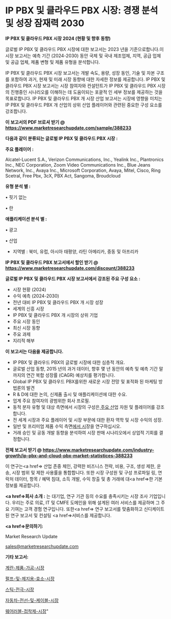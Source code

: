 # IP PBX 및 클라우드 PBX 시장: 경쟁 분석 및 성장 잠재력 2030

<strong>IP PBX 및 클라우드 PBX 시장 2024 (현황 및 향후 동향)</strong>

글로벌 IP PBX 및 클라우드 PBX 시장에 대한 보고서는 2023 년을 기준으로합니다.이 시장 보고서는 예측 기간 (2024-2030) 동안 국제 및 국내 제조업체, 지역, 공급 업체 및 공급 업체, 제품 변형 및 제품 유형을 분석합니다.

IP PBX 및 클라우드 PBX 시장 보고서는 개발 속도, 용량, 성장 동인, 기술 및 자본 구조를 포함하여 과거, 현재 및 미래 시장 동향에 대한 자세한 정보를 제공합니다. IP PBX 및 클라우드 PBX 시장 보고서는 시장 참여자와 컨설턴트가 IP PBX 및 클라우드 PBX 시장의 진행중인 시나리오를 이해하는 데 도움이되는 포괄적 인 세부 정보를 제공하는 것을 목표로합니다. IP PBX 및 클라우드 PBX 개 시장 산업 보고서는 시장에 영향을 미치는 IP PBX 및 클라우드 PBX 개 산업의 상위 산업 플레이어와 관련된 중요한 구성 요소를 강조합니다.



<strong>이 보고서의 PDF 브로셔 받기 @ <a href=https://www.marketresearchupdate.com/sample/388233>https://www.marketresearchupdate.com/sample/388233</a></strong>



<strong>다음과 같이 분류되는 글로벌 IP PBX 및 클라우드 PBX 시장 :</strong>



<strong>주요 플레이어 :</strong>

Alcatel-Lucent S.A., Verizon Communications, Inc., Yealink Inc., Plantronics Inc., NEC Corporation, Zoom Video Communications Inc., Blue Jeans Network, Inc., Avaya Inc., Microsoft Corporation, Avaya, Mitel, Cisco, Ring Scetral, Free Pbx, 3cX, PBX Act, Sangoma, Broudcloud



<strong>유형 분석 별 :</strong>

• 핏기 없는

• 란



<strong>애플리케이션 분석 별 :</strong>

• 광고

• 산업

<ul>
  <li>지역별 : 북미, 유럽, 아시아 태평양, 라틴 아메리카, 중동 및 아프리카</li>
</ul>


<strong>IP PBX 및 클라우드 PBX 보고서에서 할인 받기 @ <a href=https://www.marketresearchupdate.com/discount/388233>https://www.marketresearchupdate.com/discount/388233</a></strong>



<strong>글로벌 IP PBX 및 클라우드 PBX 시장 보고서에서 강조된 주요 구성 요소 :</strong>
<ul>
  <li>시장 현황 (2024)</li>
  <li>수익 예측 (2024-2030)</li>
  <li>전년 대비 IP PBX 및 클라우드 PBX 개 시장 성장</li>
  <li>세계의 신흥 시장</li>
  <li>IP PBX 및 클라우드 PBX 개 시장의 상위 기업</li>
  <li>주요 시장 동인</li>
  <li>최신 시장 동향</li>
  <li>주요 과제</li>
  <li>지리적 해부</li>
</ul>


<strong>이 보고서는 다음을 제공합니다.</strong>
<ul>
  <li>IP PBX 및 클라우드 PBX의 글로벌 시장에 대한 심층적 개요.</li>
  <li>글로벌 산업 동향, 2015 년의 과거 데이터, 향후 몇 년 동안의 예측 및 예측 기간 말까지의 연간 복합 성장률 (CAGR) 예상치를 평가합니다.</li>
  <li>Global IP PBX 및 클라우드 PBX를위한 새로운 시장 전망 및 표적화 된 마케팅 방법론의 발견</li>
  <li>R &amp; D에 대한 논의, 신제품 출시 및 애플리케이션에 대한 수요.</li>
  <li>업계 주요 참여자의 광범위한 회사 프로필.</li>
  <li>동적 분자 유형 및 대상 측면에서 시장의 구성은<a href=> 주요 산</a>업 자원 및 플레이어를 강조합니다.</li>
  <li>전 세계 시장과 주요 플레이어 및 시장 부문에 대한 환자 역학 및 시장 수익의 성장.</li>
  <li>일반 및 프리미엄 제품 수익 측면<a href=>에서 시</a>장을 연구하십시오.</li>
  <li>거래 승인 및 공동 개발 동향을 분석하여 시장 판매 시나리오에서 상업적 기회를 결정합니다.</li>
</ul>



<strong>전체 보고서 받기 @ <a href=https://www.marketresearchupdate.com/industry-growth/ip-pbx-and-cloud-pbx-market-statistices-388233>https://www.marketresearchupdate.com/industry-growth/ip-pbx-and-cloud-pbx-market-statistices-388233</a></strong>

이 연구는<a href=> 산업 존중</a> 체인, 강력한 비즈니스 전략, 비용, 구조, 생성 제한, 운송, 시장 범위 및 제한 사용률을 통합합니다. 또한 시장 구성원 및 구성 프로파일 링, 연락처 데이터, 항목 / 혜택 침대, 소득 개발, 수익 창출 및 총 거래에 대<a href=>한 기본 </a>정보를 제공합니다.



<strong><a href=>회사 소</a>개 :</strong>
는 대기업, 연구 기관 등의 수요를 충족시키는 시장 조사 기업입니다. 우리는 주로 의료, IT 및 CMFE 도메인을 위해 설계된 여러 서비스를 제공하며 그 주요 기여는 고객 경험 연구입니다. 또한<a href=> 연구 보</a>고서를 맞춤화하고 신디케이트 된 연구 보고서 및 컨설팅 <a href=>서비스</a>를 제공합니다.



<strong><a href=>문의하기:</a></strong>

Market Research Update

sales@marketresearchupdate.com



<strong>기타 보고서:</strong>

<a href=https://www.linkedin.com/pulse/계란-제품-가공-시장-진입-전략-및-위험-평가2029년-survey-spotlight-pro-24-analysis/>계란-제품-가공-시장</a>

<a href=https://www.linkedin.com/pulse/펄프-및-제지용-효소-시장-진입-전략-위험-평가2029년-survey-savvy-insights-360-analysis-dwkpf/>펄프-및-제지용-효소-시장</a>

<a href=https://www.linkedin.com/pulse/스틱-전극-시장-현재-및-미래-성장-2029-survey-spotlight-pro-24-analysis-c5tlf/>스틱-전극-시장</a>

<a href=https://www.linkedin.com/pulse/자동차-전선-및-케이블-시장-동향-성장-전망-isdailynews-gabjf/>자동차-전선-및-케이블-시장</a>

<a href=https://www.linkedin.com/pulse/웨어러블-접착제-시장-경쟁-분석-및-성장-잠재력-2029-trendsetters-talk-360-analysis-i3oof/>웨어러블-접착제-시장</a>"
